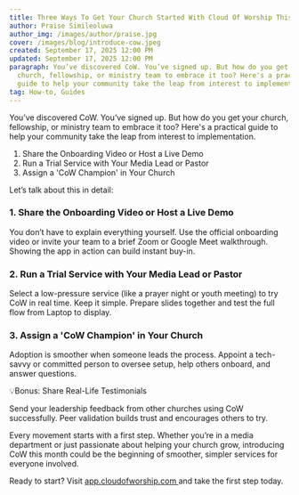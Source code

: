 ```yaml
---
title: Three Ways To Get Your Church Started With Cloud Of Worship This Month
author: Praise Simileoluwa
author_img: /images/author/praise.jpg
cover: /images/blog/introduce-cow.jpeg
created: September 17, 2025 12:00 PM
updated: September 17, 2025 12:00 PM
paragraph: You’ve discovered CoW. You’ve signed up. But how do you get your
  church, fellowship, or ministry team to embrace it too? Here's a practical
  guide to help your community take the leap from interest to implementation.
tag: How-to, Guides
---
```


You’ve discovered CoW. You’ve signed up. But how do you get your church, fellowship, or ministry team to embrace it too? Here's a practical guide to help your community take the leap from interest to implementation.

1. Share the Onboarding Video or Host a Live Demo
2. Run a Trial Service with Your Media Lead or Pastor
3. Assign a 'CoW Champion' in Your Church

Let’s talk about this in detail:

### 1. Share the Onboarding Video or Host a Live Demo

You don’t have to explain everything yourself. Use the official onboarding video or invite your team to a brief Zoom or Google Meet walkthrough. Showing the app in action can build instant buy-in.

### 2. Run a Trial Service with Your Media Lead or Pastor

Select a low-pressure service (like a prayer night or youth meeting) to try CoW in real time. Keep it simple. Prepare slides together and test the full flow from Laptop to display.

### 3. Assign a 'CoW Champion' in Your Church

Adoption is smoother when someone leads the process. Appoint a tech-savvy or committed person to oversee setup, help others onboard, and answer questions.

💡Bonus: Share Real-Life Testimonials

Send your leadership feedback from other churches using CoW successfully. Peer validation builds trust and encourages others to try.

Every movement starts with a first step. Whether you’re in a media department or just passionate about helping your church grow, introducing CoW this month could be the beginning of smoother, simpler services for everyone involved.

Ready to start? Visit [app.cloudofworship.com ](https://app.cloudofworship.com/signup)and take the first step today.
